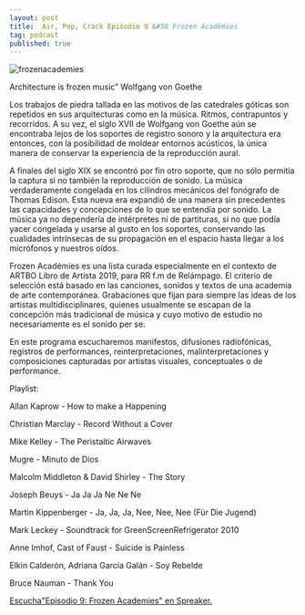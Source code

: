 ```yaml
---
layout: post
title:  Air, Pop, Crack Episodio 9 &#58 Frozen Académies
tag: podcast
published: true
---
```


![frozenacademies](/images/Frozen_academies.jpg)

Architecture is frozen music” Wolfgang von Goethe

Los trabajos de piedra tallada en las motivos de las catedrales góticas son repetidos en sus arquitecturas como en la música. Ritmos, contrapuntos y recorridos. A su vez, el siglo  XVII de Wolfgang von Goethe aún se encontraba lejos de los soportes de registro sonoro y la arquitectura era entonces, con la posibilidad de moldear entornos acústicos, la única manera de conservar la experiencia de la reproducción aural.

 A finales del siglo XIX se encontró por fin otro soporte, que no sólo permitía la captura si no también la reproducción de sonido. La música verdaderamente congelada en los cilindros mecánicos del fonógrafo de Thomas Edison. Esta nueva era expandió de una manera sin precedentes las capacidades y concepciones de lo que se entendía por sonido. La música ya no dependería de intérpretes ni de partituras, si no que podía yacer congelada y usarse al gusto en los soportes, conservando las cualidades intrínsecas de su propagación en el espacio hasta llegar a los micrófonos y nuestros oídos. 

Frozen Académies es una lista curada especialmente en el contexto de ARTBO Libro de Artista 2019, para RR f.m de Relámpago. El criterio de selección está basado en las canciones, sonidos y textos de una academia de arte contemporánea. Grabaciones que fijan para siempre las ideas de los artistas multidisciplinares, quienes usualmente se escapan de la concepción más tradicional de música y cuyo motivo de estudio no necesariamente es el sonido per se.  

En este programa escucharemos manifestos, difusiones radiofónicas, registros de performances, reinterpretaciones, malinterpretaciones y composiciones capturadas por artistas visuales, conceptuales o de performance. 

Playlist:

Allan Kaprow - How to make a Happening 

Christian Marclay - Record Without a Cover

Mike Kelley - The Peristaltic Airwaves

Mugre - Minuto de Dios

Malcolm Middleton & David Shirley - The Story

Joseph Beuys - Ja Ja Ja Ne Ne Ne

Martin Kippenberger - Ja, Ja, Ja, Nee, Nee, Nee (Für Die Jugend)

Mark Leckey - Soundtrack for GreenScreenRefrigerator 2010

Anne Imhof, Cast of Faust - Suicide is Painless

Elkin Calderón, Adriana García Galán - Soy Rebelde 

Bruce Nauman - Thank You

<a class="spreaker-player" href="https://www.spreaker.com/user/cordilleraradio/frozenacademies" data-resource="episode_id=19139655" data-theme="light" data-autoplay="false" data-playlist="false" data-cover="https://d3wo5wojvuv7l.cloudfront.net/images.spreaker.com/original/481c85953779300a2365f0570ed18ca6.jpg" data-width="100%" data-height="400px">Escucha"Episodio 9: Frozen Academies" en Spreaker.</a><script async src="https://widget.spreaker.com/widgets.js"></script>
